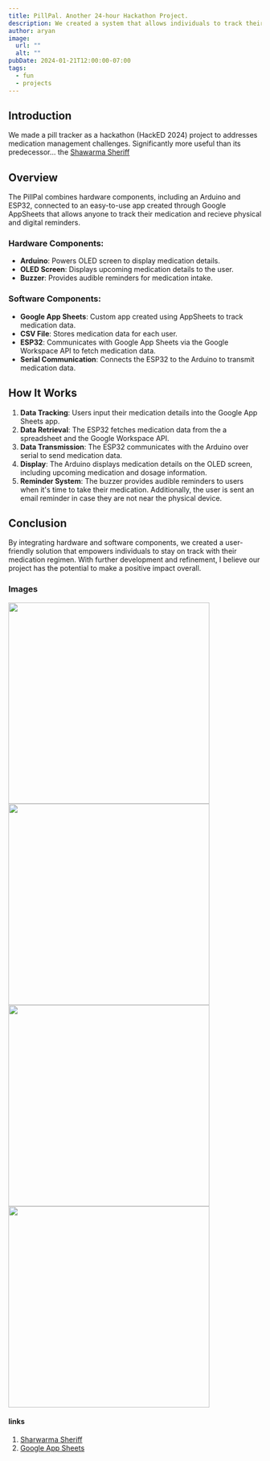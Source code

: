 ```yaml
---
title: PillPal. Another 24-hour Hackathon Project.
description: We created a system that allows individuals to track their medication through an electronic pill box and and app.
author: aryan
image:
  url: ""
  alt: ""
pubDate: 2024-01-21T12:00:00-07:00
tags:
  - fun
  - projects
---
```


## Introduction
We made a pill tracker as a hackathon (HackED 2024) project to addresses medication management challenges. Significantly more useful than its predecessor... the [Shawarma Sheriff](/projects/shawarma-sheriff)

## Overview
The PillPal combines hardware components, including an Arduino and ESP32, connected to an easy-to-use app created through Google AppSheets that allows anyone to track their medication and recieve physical and digital reminders.

### Hardware Components:
- **Arduino**: Powers OLED screen to display medication details.
- **OLED Screen**: Displays upcoming medication details to the user.
- **Buzzer**: Provides audible reminders for medication intake.

### Software Components:
- **Google App Sheets**: Custom app created using AppSheets to track medication data.
- **CSV File**: Stores medication data for each user.
- **ESP32**: Communicates with Google App Sheets via the Google Workspace API to fetch medication data.
- **Serial Communication**: Connects the ESP32 to the Arduino to transmit medication data.

## How It Works
1. **Data Tracking**: Users input their medication details into the Google App Sheets app.
2. **Data Retrieval**: The ESP32 fetches medication data from the a spreadsheet and the Google Workspace API.
3. **Data Transmission**: The ESP32 communicates with the Arduino over serial to send medication data.
4. **Display**: The Arduino displays medication details on the OLED screen, including upcoming medication and dosage information.
5. **Reminder System**: The buzzer provides audible reminders to users when it's time to take their medication. Additionally, the user is sent an email reminder in case they are not near the physical device.

## Conclusion
 By integrating hardware and software components, we created a user-friendly solution that empowers individuals to stay on track with their medication regimen. With further development and refinement, I believe our project has the potential to make a positive impact overall. 

### Images
<div style="display:flex; flex-wrap: wrap;" >
  <img src="/images/blog/pill-tracker/pillpal_hardware.png" style="align-self:center" width="400">
  <img src="/images/blog/pill-tracker/medilist.webp" style="align-self:center" width="400">
    <img src="/images/blog/pill-tracker/tracking.webp" style="align-self:center" width="400">
  <img src="/images/blog/pill-tracker/trackingdetails.webp" style="align-self:center" width="400">

</div>

#### links
1. [Sharwarma Sheriff](/projects/shawarma-sheriff)
2. [Google App Sheets](https://about.appsheet.com/home/)
